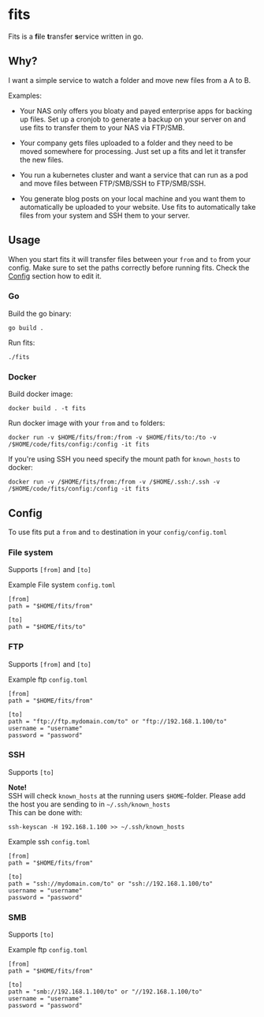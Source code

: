 # fits
Fits is a **fi**le **t**ransfer **s**ervice written in go.

## Why?
I want a simple service to watch a folder and move new files from a A to B.

Examples:
- Your NAS only offers you bloaty and payed enterprise apps for backing up files. Set up a cronjob to generate a backup on your server on and use fits to transfer them to your NAS via FTP/SMB.

- Your company gets files uploaded to a folder and they need to be moved somewhere for processing. Just set up a fits and let it  transfer the new files.

- You run a kubernetes cluster and want a service that can run as a pod and move files between FTP/SMB/SSH to FTP/SMB/SSH.

- You generate blog posts on your local machine and you want them to automatically be uploaded to your website. Use fits to automatically take files from your system and SSH them to your server.

## Usage
When you start fits it will transfer files between your `from` and `to` from your config.
Make sure to set the paths correctly before running fits. Check the [Config](#config) section how to edit it.

### Go
Build the go binary:
```
go build .
```

Run fits:
```
./fits
```

### Docker

Build docker image:
```
docker build . -t fits
```

Run docker image with your `from` and `to` folders:
```
docker run -v $HOME/fits/from:/from -v $HOME/fits/to:/to -v /$HOME/code/fits/config:/config -it fits
```

If you're using SSH you need specify the mount path for `known_hosts` to docker:
```
docker run -v /$HOME/fits/from:/from -v /$HOME/.ssh:/.ssh -v /$HOME/code/fits/config:/config -it fits
```

## Config
To use fits put a `from` and `to` destination in your `config/config.toml`

### File system
Supports `[from]` and `[to]`

Example File system `config.toml`
```
[from]
path = "$HOME/fits/from"

[to]
path = "$HOME/fits/to"
```

### FTP
Supports `[from]` and `[to]`

Example ftp `config.toml`
```
[from]
path = "$HOME/fits/from"

[to]
path = "ftp://ftp.mydomain.com/to" or "ftp://192.168.1.100/to"
username = "username"
password = "password"
```

### SSH
Supports `[to]`

**Note!**  
SSH will check `known_hosts` at the running users `$HOME`-folder.
Please add the host you are sending to in `~/.ssh/known_hosts`  
This can be done with:  
```
ssh-keyscan -H 192.168.1.100 >> ~/.ssh/known_hosts
```

Example ssh `config.toml`
```
[from]
path = "$HOME/fits/from"

[to]
path = "ssh://mydomain.com/to" or "ssh://192.168.1.100/to"
username = "username"
password = "password"
```

### SMB
Supports `[to]`

Example ftp `config.toml`
```
[from]
path = "$HOME/fits/from"

[to]
path = "smb://192.168.1.100/to" or "//192.168.1.100/to"
username = "username"
password = "password"
```
